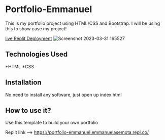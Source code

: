 # Portfolio-Emmanuel

This is my portfolio project using HTML/CSS and Bootstrap. I will be using this to show case my project!


[live Replit Deployment](https://portfolio-emmanuel.emmanuelasemota.repl.co/)
![Screenshot 2023-03-31 165527](https://user-images.githubusercontent.com/111550685/229229574-b0c0cf16-d0db-4489-8cdf-a811642caa92.png)
## Technologies Used
*HTML
*CSS

## Installation
No need to install any software, just open up index.html

## How to use it?
Use this template to build your own portfolio

Replit link --> https://portfolio-emmanuel.emmanuelasemota.repl.co/
